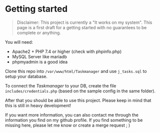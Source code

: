 # Getting started
> Disclaimer: This project is currently a "It works on my system". This page is a first draft for a getting started with no guarantees to be complete or anything.

You will need:
* Apache2 + PHP 7.4 or higher (check with phpinfo.php)
* MySQL Server like mariadb
* phpmyadmin is a good idea

Clone this repo into `/var/www/html/Taskmanager` and use `j_tasks.sql` to setup your database.

To connect the _Taskmanager_ to your DB, create the file `includes/credentials.php` (based on the sample config in the same folder).

After that you should be able to use this project. Please keep in mind that this is still in heavy development!

If you want more information, you can also contact me through the information you find on my github profile.
If you find something to be missing here, please let me know or create a merge request ; )

